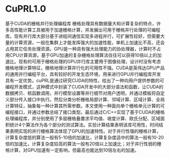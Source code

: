 # CuPRL1.0
基于CUDA的栅格并行处理编程库
栅格处理具有数据量大和计算复杂的特点，许多高性能计算工具被用于加速栅格计算，并发展出可用于栅格并行处理的可编程库。现有并行库大部分基于进程间通信实现多进程并行，可扩展性较好，但需要大量的计算资源，一般在集群上才能发挥强大的加速性能，单机上加速比不高，还会占用其它任务处理资源。GPU是一种具有强大处理能力的协处理器，计算时不占用CPU计算资源，基于GPU加速的复杂栅格处理算法往往可以获得10倍以上的加速比。现有的可用于栅格处理的GPU并行库主要用于图像处理，设计时没有考虑栅格地理计算特征，栅格地理计算并行化的可用性不强。CUDA是英伟达GPU产品的通用并行编程平台，具有较好的开发生态环境，用来进行GPU并行编程库开发具有一定优势。cuPRL是通过研究CUDA的特性，给出了一种向用户提供参数的可编程开发模式，这种模式中封装了CUDA开发中的大部分语法和函数，让CUDA的数据拷贝、核函数调用，并行模型设置等并行细节对用户透明，并通过模板将自定义部分传入接口中执行。然后分类分析栅格局部计算、邻域计算、区域计算、全局计算特征，抽象每一种计算其所需参数。本文使用一种面向单个栅格单元计算的可编程接口，并通过参数总结了接口类型。最后通过C/C++实现了基于CUDA的栅格处理编程库，并分别使用了多层栅格叠置求平均值、坡度计算、欧氏分配、区域面积统计4个算法作为各个部分的测试算法。实验计算结果表明该库可用性，时间结果表明实现的并行栅格算法体现了GPU的加速特性。对于并行性强的栅格计算，计算复杂度低的算法一般有5-10倍的加速比，计算复杂度适中的算法一般有10-20倍的加速比，计算复杂度较高的算法一般有20倍以上加速比；对于并行性弱的栅格计算，对GPU加速有一定影响，但最高也能达到10倍左右的加速。

